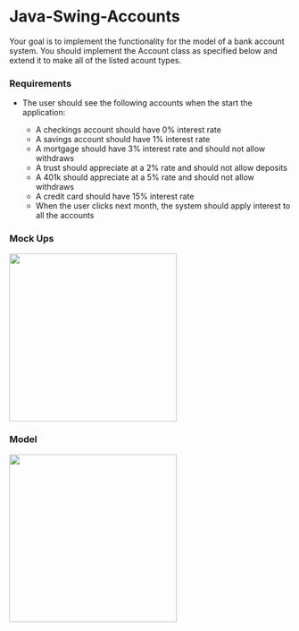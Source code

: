 <h1>Java-Swing-Accounts</h1>

Your goal is to implement the functionality for the model of a bank account system. You should implement the Account class as specified below and extend it to make all of the listed acount types. 

<h3>Requirements</h3>
<ul>
  <li>The user should see the following accounts when the start the application:</li>
  <ul>
    <li>A checkings account should have 0% interest rate</li>
    <li>A savings account should have 1% interest rate</li>
    <li>A mortgage should have 3% interest rate and should not allow withdraws</li>
    <li>A trust should appreciate at a 2% rate and should not allow deposits</li>
    <li>A 401k should appreciate at a 5% rate and should not allow withdraws</li>
    <li>A credit card should have 15% interest rate</li>
    <li>When the user clicks next month, the system should apply interest to all the accounts</li>
  </ul>
</ul>
<h3>Mock Ups</h3>
<img src="https://drive.google.com/uc?export=view&id=1kYKqzbyezM8DjMLYRZI6cCAveYsYzb_B" width=300px height=300px/>
<h3>Model</h3>
<img src="https://drive.google.com/uc?export=view&id=1kYKqzbyezM8DjMLYRZI6cCAveYsYzb_B" width=300px height=300px/>

